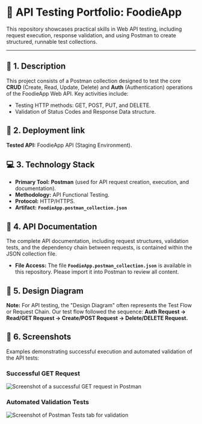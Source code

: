 # 🚀 API Testing Portfolio: FoodieApp

This repository showcases practical skills in Web API testing, including request execution, response validation, and using Postman to create structured, runnable test collections.

---

## 📜 1. Description

This project consists of a Postman collection designed to test the core **CRUD** (Create, Read, Update, Delete) and **Auth** (Authentication) operations of the FoodieApp Web API. Key activities include:
* Testing HTTP methods: GET, POST, PUT, and DELETE.
* Validation of Status Codes and Response Data structure.

## 🔗 2. Deployment link

**Tested API:** FoodieApp API (Staging Environment).


## 💻 3. Technology Stack

* **Primary Tool:** **Postman** (used for API request creation, execution, and documentation).
* **Methodology:** API Functional Testing.
* **Protocol:** HTTP/HTTPS.
* **Artifact:** **`FoodieApp.postman_collection.json`**

## 📄 4. API Documentation

The complete API documentation, including request structures, validation tests, and the dependency chain between requests, is contained within the JSON collection file.

* **File Access:** The file **`FoodieApp.postman_collection.json`** is available in this repository. Please import it into Postman to review all content.

## 📐 5. Design Diagram

**Note:** For API testing, the "Design Diagram" often represents the Test Flow or Request Chain. Our test flow followed the sequence: **Auth Request → Read/GET Request → Create/POST Request → Delete/DELETE Request.**

## 📸 6. Screenshots

Examples demonstrating successful execution and automated validation of the API tests:

### Successful GET Request
![Screenshot of a successful GET request in Postman](Screenshot_Get_Success.png)

### Automated Validation Tests
![Screenshot of Postman Tests tab for validation](Screenshot_Postman_Tests.png)

